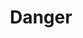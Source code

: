 ---
title: Danger
tags:
icon: danger
svg: '<svg xmlns="http://www.w3.org/2000/svg" width="24" height="24" fill="none" viewBox="0 0 24 24" stroke-width="1.5" stroke-linecap="round" stroke-linejoin="round" stroke="currentColor"><path d="M12 6v8.8"/><path stroke-width="2" d="M11.995 18h.01"/></svg>'
---